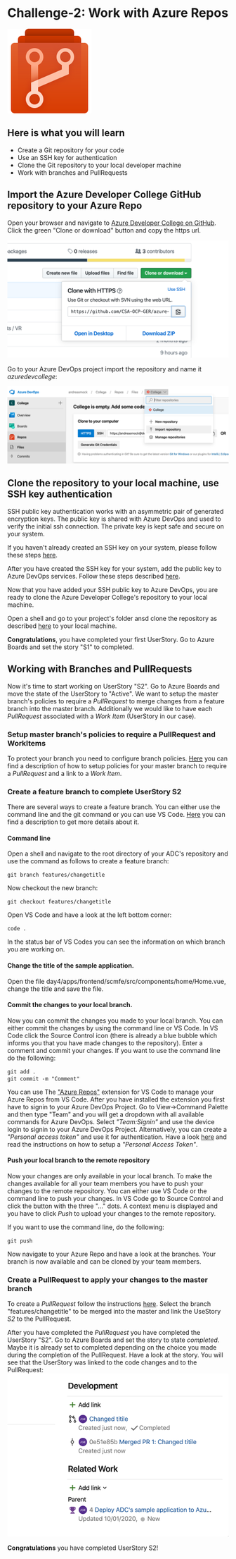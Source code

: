 # Challenge-2: Work with Azure Repos

![Azure Repos](./images/repos.svg)

## Here is what you will learn
- Create a Git repository for your code
- Use an SSH key for authentication
- Clone the Git repository to your local developer machine
- Work with branches and PullRequests


## Import the Azure Developer College GitHub repository to your Azure Repo

Open your browser and navigate to [Azure Developer College on GitHub](https://github.com/CSA-OCP-GER/azure-developer-college). Click the green "Clone or download" button and copy the 
https url.

![Clone GitHub](./images/clone-adc-github.png)

Go to your Azure DevOps project import the repository and name it *azuredevcollege*:

![Import](./images/import-adc-repo.png)

## Clone the repository to your local machine, use SSH key authentication

SSH public key authentication works with an asymmetric pair of generated encryption keys. The public key is shared with Azure DevOps and used to verify the initial ssh connection. The private key is kept safe and secure on your system.

If you haven't already created an SSH key on your system, please follow these steps [here](https://docs.microsoft.com/en-us/azure/devops/repos/git/use-ssh-keys-to-authenticate?view=azure-devops&tabs=current-page#step-1-create-your-ssh-keys).

After you have created the SSH key for your system, add the public key to Azure DevOps services.
Follow these steps described [here](https://docs.microsoft.com/en-us/azure/devops/repos/git/use-ssh-keys-to-authenticate?view=azure-devops&tabs=current-page#step-2--add-the-public-key-to-azure-devops-servicestfs).

Now that you have added your SSH public key to Azure DevOps, you are ready to clone the Azure Developer College's repository to your local machine.

Open a shell and go to your project's folder ansd clone the repository as described [here](https://docs.microsoft.com/en-us/azure/devops/repos/git/use-ssh-keys-to-authenticate?view=azure-devops&tabs=current-page#step-3-clone-the-git-repository-with-ssh) to your local machine.

__Congratulations__, you have completed your first UserStory. Go to Azure Boards and set the story "S1" to completed.

## Working with Branches and PullRequests

Now it's time to start working on UserStory "S2". Go to Azure Boards and move the state of the UserStory to "Active". We want to setup the master branch's policies to require a *PullRequest* to merge changes from a feature branch into the master branch. Additionally we would like to have each *PullRequest* associated with a *Work Item* (UserStory in our case). 

### Setup master branch's policies to require a PullRequest and WorkItems

To protect your branch you need to configure branch policies. [Here](https://docs.microsoft.com/en-us/azure/devops/repos/git/branch-policies?view=azure-devops) you can find a description of how to setup policies for your master branch to require a *PullRequest* and a link to a *Work Item*.

### Create a feature branch to complete UserStory S2

There are several ways to create a feature branch. You can either use the command line and the git command or you can use VS Code. [Here](https://docs.microsoft.com/en-us/azure/devops/repos/git/branches?view=azure-devops&tabs=command-line) you can find a description to get more details about it.

#### Command line

Open a shell and navigate to the root directory of your ADC's repository and use the command as follows to create a feature branch:

```Shell
git branch features/changetitle
```

Now checkout the new branch:

```Shell
git checkout features/changetitle
```

Open VS Code and have a look at the left bottom corner:

```Shell
code .
```
In the status bar of VS Codes you can see the information on which branch you are working on.

#### Change the title of the sample application.

Open the file day4/apps/frontend/scmfe/src/components/home/Home.vue, change the title and save the file. 

#### Commit the changes to your local branch.
Now you can commit the changes you made to your local branch. You can either commit the changes by using the command line or VS Code.
In VS Code click the Source Control icon (there is already a blue bubble which informs you that you have made changes to the repository). Enter a comment and commit your changes.
If you want to use the command line do the following:
```Shell
git add .
git commit -m "Comment"
```
You can use The ["Azure Repos"](https://marketplace.visualstudio.com/items?itemName=ms-vsts.team) extension for VS Code to manage your Azure Repos from VS Code. After you have installed the extension you first have to signin to your Azure DevOps Project. Go to View->Command Palette and then type "Team" and you will get a dropdown with all available commands for Azure DevOps. Select *"Team:Signin"* and use the device login to signin to your Azure DevOps Project. Alternatively, you can create a *"Personal access token"* and use it for authentication. Have a look [here](https://docs.microsoft.com/en-us/azure/devops/organizations/accounts/use-personal-access-tokens-to-authenticate?view=azure-devops&tabs=preview-page) and read the instructions on how to setup a *"Personal Access Token"*.

#### Push your local branch to the remote repository
Now your changes are only available in your local branch. To make the changes available for all your team members you have to push your changes to the remote repository. You can either use VS Code or the command line to push your changes.
In VS Code go to Source Control and click the button with the three "..." dots. A context menu is displayed and you have to click *Push* to upload your changes to the remote repository.

If you want to use the command line, do the following:
```
git push
```

Now navigate to your Azure Repo and have a look at the branches. Your branch is now available and can be cloned by your team members.

### Create a PullRequest to apply your changes to the master branch

To create a *PullRequest* follow the instructions [here](https://docs.microsoft.com/en-us/azure/devops/repos/git/pullrequest?view=azure-devops#create-a-pull-request-1). Select the branch "features/changetitle" to be merged into the master and link the UseStory *S2* to the PullRequest. 

After you have completed the *PullRequest* you have completed the UserStory "S2". Go to Azure Boards and set the story to state *completed*. Maybe it is already set to completed depending on the choice you made during the completion of the PullRequest. Have a look at the story. You will see that the UserStory was linked to the code changes and to the PullRequest:
![UserStory Links](./images/userstory-code-links.png) 

__Congratulations__ you have completed UserStory S2!





